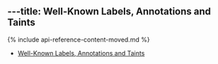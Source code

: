 ---title: Well-Known Labels, Annotations and Taints
---

{% include api-reference-content-moved.md %}

* [Well-Known Labels, Annotations and Taints](/docs/reference/labels-annotations-taints/)
